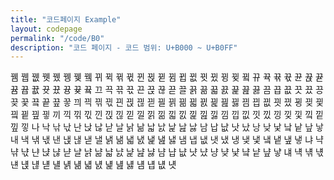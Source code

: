```yaml
---
title: "코드페이지 Example"
layout: codepage
permalink: "/code/B0"
description: "코드 페이지 - 코드 범위: U+B000 ~ U+B0FF"
---
```


<span class="character">뀀</span>
<span class="character">뀁</span>
<span class="character">뀂</span>
<span class="character">뀃</span>
<span class="character">뀄</span>
<span class="character">뀅</span>
<span class="character">뀆</span>
<span class="code tofu"></span>
<span class="character">뀈</span>
<span class="code tofu"></span>
<span class="code tofu"></span>
<span class="code tofu"></span>
<span class="character">뀌</span>
<span class="character">뀍</span>
<span class="character">뀎</span>
<span class="character">뀏</span>
<span class="character">뀐</span>
<span class="character">뀑</span>
<span class="code tofu"></span>
<span class="character">뀓</span>
<span class="code tofu"></span>
<span class="code tofu"></span>
<span class="code tofu"></span>
<span class="code tofu"></span>
<span class="code tofu"></span>
<span class="code tofu"></span>
<span class="code tofu"></span>
<span class="code tofu"></span>
<span class="character">뀜</span>
<span class="character">뀝</span>
<span class="character">뀞</span>
<span class="character">뀟</span>
<span class="character">뀠</span>
<span class="character">뀡</span>
<span class="character">뀢</span>
<span class="code tofu"></span>
<span class="character">뀤</span>
<span class="code tofu"></span>
<span class="code tofu"></span>
<span class="code tofu"></span>
<span class="character">뀨</span>
<span class="character">뀩</span>
<span class="character">뀪</span>
<span class="character">뀫</span>
<span class="character">뀬</span>
<span class="character">뀭</span>
<span class="code tofu"></span>
<span class="character">뀯</span>
<span class="code tofu"></span>
<span class="code tofu"></span>
<span class="code tofu"></span>
<span class="code tofu"></span>
<span class="code tofu"></span>
<span class="code tofu"></span>
<span class="code tofu"></span>
<span class="code tofu"></span>
<span class="character">뀸</span>
<span class="character">뀹</span>
<span class="character">뀺</span>
<span class="character">뀻</span>
<span class="character">뀼</span>
<span class="character">뀽</span>
<span class="character">뀾</span>
<span class="code tofu"></span>
<span class="character">끀</span>
<span class="code tofu"></span>
<span class="code tofu"></span>
<span class="code tofu"></span>
<span class="character">끄</span>
<span class="character">끅</span>
<span class="character">끆</span>
<span class="character">끇</span>
<span class="character">끈</span>
<span class="character">끉</span>
<span class="character">끊</span>
<span class="character">끋</span>
<span class="character">끌</span>
<span class="character">끍</span>
<span class="character">끎</span>
<span class="character">끏</span>
<span class="character">끐</span>
<span class="character">끑</span>
<span class="character">끒</span>
<span class="character">끓</span>
<span class="character">끔</span>
<span class="character">끕</span>
<span class="character">끖</span>
<span class="character">끗</span>
<span class="character">끘</span>
<span class="character">끙</span>
<span class="character">끚</span>
<span class="character">끛</span>
<span class="character">끜</span>
<span class="character">끝</span>
<span class="character">끞</span>
<span class="character">끟</span>
<span class="character">끠</span>
<span class="character">끡</span>
<span class="character">끢</span>
<span class="character">끣</span>
<span class="character">끤</span>
<span class="character">끥</span>
<span class="character">끦</span>
<span class="character">끧</span>
<span class="character">끨</span>
<span class="character">끩</span>
<span class="character">끪</span>
<span class="character">끫</span>
<span class="character">끬</span>
<span class="character">끭</span>
<span class="character">끮</span>
<span class="character">끯</span>
<span class="character">끰</span>
<span class="character">끱</span>
<span class="character">끲</span>
<span class="character">끳</span>
<span class="character">끴</span>
<span class="character">끵</span>
<span class="character">끶</span>
<span class="character">끷</span>
<span class="character">끸</span>
<span class="character">끹</span>
<span class="character">끺</span>
<span class="character">끻</span>
<span class="character">끼</span>
<span class="character">끽</span>
<span class="character">끾</span>
<span class="character">끿</span>
<span class="character">낀</span>
<span class="character">낁</span>
<span class="character">낂</span>
<span class="character">낃</span>
<span class="character">낄</span>
<span class="character">낅</span>
<span class="character">낆</span>
<span class="character">낇</span>
<span class="character">낈</span>
<span class="character">낉</span>
<span class="character">낊</span>
<span class="character">낋</span>
<span class="character">낌</span>
<span class="character">낍</span>
<span class="character">낎</span>
<span class="character">낏</span>
<span class="character">낐</span>
<span class="character">낑</span>
<span class="character">낒</span>
<span class="character">낓</span>
<span class="character">낔</span>
<span class="character">낕</span>
<span class="character">낖</span>
<span class="character">낗</span>
<span class="character">나</span>
<span class="character">낙</span>
<span class="character">낚</span>
<span class="character">낛</span>
<span class="character">난</span>
<span class="character">낝</span>
<span class="character">낞</span>
<span class="character">낟</span>
<span class="character">날</span>
<span class="character">낡</span>
<span class="character">낢</span>
<span class="character">낣</span>
<span class="character">낤</span>
<span class="character">낥</span>
<span class="character">낦</span>
<span class="character">낧</span>
<span class="character">남</span>
<span class="character">납</span>
<span class="character">낪</span>
<span class="character">낫</span>
<span class="character">났</span>
<span class="character">낭</span>
<span class="character">낮</span>
<span class="character">낯</span>
<span class="character">낰</span>
<span class="character">낱</span>
<span class="character">낲</span>
<span class="character">낳</span>
<span class="character">내</span>
<span class="character">낵</span>
<span class="character">낶</span>
<span class="character">낷</span>
<span class="character">낸</span>
<span class="character">낹</span>
<span class="character">낺</span>
<span class="character">낻</span>
<span class="character">낼</span>
<span class="character">낽</span>
<span class="character">낾</span>
<span class="character">낿</span>
<span class="character">냀</span>
<span class="character">냁</span>
<span class="character">냂</span>
<span class="character">냃</span>
<span class="character">냄</span>
<span class="character">냅</span>
<span class="character">냆</span>
<span class="character">냇</span>
<span class="character">냈</span>
<span class="character">냉</span>
<span class="character">냊</span>
<span class="character">냋</span>
<span class="character">냌</span>
<span class="character">냍</span>
<span class="character">냎</span>
<span class="character">냏</span>
<span class="character">냐</span>
<span class="character">냑</span>
<span class="character">냒</span>
<span class="character">냓</span>
<span class="character">냔</span>
<span class="character">냕</span>
<span class="character">냖</span>
<span class="character">냗</span>
<span class="character">냘</span>
<span class="character">냙</span>
<span class="character">냚</span>
<span class="character">냛</span>
<span class="character">냜</span>
<span class="character">냝</span>
<span class="character">냞</span>
<span class="character">냟</span>
<span class="character">냠</span>
<span class="character">냡</span>
<span class="character">냢</span>
<span class="character">냣</span>
<span class="character">냤</span>
<span class="character">냥</span>
<span class="character">냦</span>
<span class="character">냧</span>
<span class="character">냨</span>
<span class="character">냩</span>
<span class="character">냪</span>
<span class="character">냫</span>
<span class="character">냬</span>
<span class="character">냭</span>
<span class="character">냮</span>
<span class="character">냯</span>
<span class="character">냰</span>
<span class="character">냱</span>
<span class="character">냲</span>
<span class="character">냳</span>
<span class="character">냴</span>
<span class="character">냵</span>
<span class="character">냶</span>
<span class="character">냷</span>
<span class="character">냸</span>
<span class="character">냹</span>
<span class="character">냺</span>
<span class="character">냻</span>
<span class="character">냼</span>
<span class="character">냽</span>
<span class="character">냾</span>
<span class="character">냿</span>